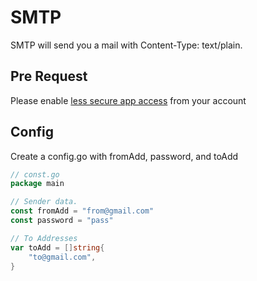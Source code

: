 # SMTP

SMTP will send you a mail with Content-Type: text/plain.

## Pre Request

Please enable [less secure app access](https://myaccount.google.com/lesssecureapps) from your account

## Config

Create a config.go with fromAdd, password, and toAdd 

```go
// const.go
package main

// Sender data.
const fromAdd = "from@gmail.com"
const password = "pass"

// To Addresses
var toAdd = []string{
	"to@gmail.com",
}
```